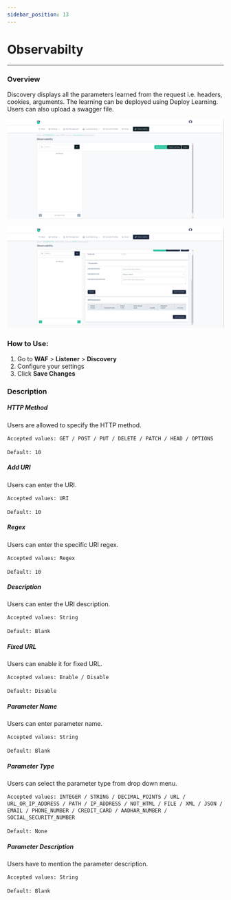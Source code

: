 ```yaml
---
sidebar_position: 13
---
```


# Observabilty 
---
### Overview 
Discovery displays all the parameters learned from the request i.e. headers, cookies, arguments. The learning can be deployed using Deploy Learning. Users can also upload a swagger file.

![Discovery](/img/waf/v8/docs/WAFobserv.png)

![Discovery](/img/waf/v8/docs/observabilty2.png)
### How to Use:
1. Go to **WAF** > **Listener** > **Discovery**
2. Configure your settings
3. Click **Save Changes**

###  Description

##### **HTTP Method**

Users are allowed to specify the HTTP method.

    Accepted values: GET / POST / PUT / DELETE / PATCH / HEAD / OPTIONS

    Default: 10 

##### **Add URI**

Users can enter the URI.

    Accepted values: URI

    Default: 10 

##### **Regex**

Users can enter the specific URI regex.

    Accepted values: Regex

    Default: 10 

##### **Description**

Users can enter the URI description.

    Accepted values: String

    Default: Blank 

##### **Fixed URL**

Users can enable it for fixed URL.

    Accepted values: Enable / Disable

    Default: Disable 

##### **Parameter Name**

Users can enter parameter name.

    Accepted values: String

    Default: Blank 

##### **Parameter Type**

Users can select the parameter type from drop down menu.

    Accepted values: INTEGER / STRING / DECIMAL_POINTS / URL / URL_OR_IP_ADDRESS / PATH / IP_ADDRESS / NOT_HTML / FILE / XML / JSON / EMAIL / PHONE_NUMBER / CREDIT_CARD / AADHAR_NUMBER / SOCIAL_SECURITY_NUMBER

    Default: None

##### **Parameter Description**

Users have to mention the parameter description.

    Accepted values: String

    Default: Blank
